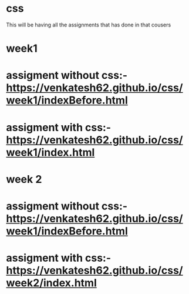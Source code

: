 # css

This will be having all the assignments that has done in that cousers


# week1 

# assigment without css:- https://venkatesh62.github.io/css/week1/indexBefore.html
# assigment with css:- https://venkatesh62.github.io/css/week1/index.html




# week 2

# assigment without css:- https://venkatesh62.github.io/css/week1/indexBefore.html

# assigment with css:-  https://venkatesh62.github.io/css/week2/index.html
